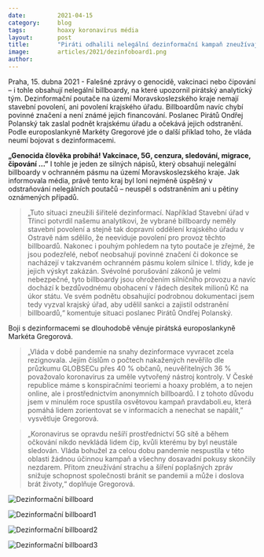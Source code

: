 ```yaml
---
date:         2021-04-15
category:     blog
tags:         hoaxy koronavirus média
layout:       post
title:        "Piráti odhalili nelegální dezinformační kampaň zneužívající pandemii. Selhání vlády, říká Gregorová"
image:        articles/2021/dezinfoboard1.png
author:       
---
```




Praha, 15. dubna 2021 - Falešné zprávy o genocidě, vakcinaci nebo čipování – i tohle obsahují nelegální billboardy, na které upozornil pirátský analytický tým. Dezinformační poutače na území Moravskoslezského kraje nemají stavební povolení, ani povolení krajského úřadu. Billboardům navíc chybí povinné značení a není známé jejich financování. Poslanec Pirátů Ondřej Polanský tak zaslal podnět krajskému úřadu a očekává jejich odstranění. Podle europoslankyně Markéty Gregorové jde o další příklad toho, že vláda neumí bojovat s dezinformacemi.

**„Genocida člověka probíhá! Vakcinace, 5G, cenzura, sledování, migrace, čipování …”** I tohle je jeden ze silných nápisů, který obsahují nelegální billboardy v ochranném pásmu na území Moravskoslezského kraje. Jak informovala média, právě tento kraj byl loni nejméně úspěšný v odstraňování nelegálních poutačů – neuspěl s odstraněním ani u pětiny oznámených případů.

> „Tuto situaci zneužili šiřitelé dezinformací. Například Stavební úřad v Třinci potvrdil našemu analytikovi, že vybrané billboardy neměly stavební povolení a stejně tak dopravní oddělení krajského úřadu v Ostravě nám sdělilo, že neeviduje povolení pro provoz těchto billboardů. Nakonec i pouhým pohledem na tyto poutače je zřejmé, že jsou podezřelé, neboť neobsahují povinné značení či dokonce se nacházejí v takzvaném ochranném pásmu kolem silnice I. třídy, kde je jejich výskyt zakázán. Svévolné porušování zákonů je velmi nebezpečné, tyto billboardy jsou ohrožením silničního provozu a navíc dochází k bezdůvodnému obohacení v řádech desítek milionů Kč na úkor státu. Ve svém podnětu obsahující podrobnou dokumentaci jsem tedy vyzval krajský úřad, aby udělil sankci a zajistil odstranění billboardů,“ komentuje situaci poslanec Pirátů Ondřej Polanský.

Boji s dezinformacemi se dlouhodobě věnuje pirátská europoslankyně Markéta Gregorová.

> „Vláda v době pandemie na snahy dezinformace vyvracet zcela rezignovala. Jejím číslům o počtech nakažených nevěřilo dle průzkumu GLOBSECu přes 40 % občanů, neuvěřitelných 36 % považovalo koronavirus za uměle vytvořený nástroj kontroly. V České republice máme s konspiračními teoriemi a hoaxy problém, a to nejen online, ale i prostřednictvím anonymních billboardů. I z tohoto důvodu jsem v minulém roce spustila osvětovou kampaň pravdaboli.eu, která pomáhá lidem zorientovat se v informacích a nenechat se napálit,” vysvětluje Gregorová.

> „Koronavirus se opravdu nešíří prostřednictví 5G sítě a během očkování nikdo nevkládá lidem čip, kvůli kterému by byl neustále sledován. Vláda bohužel za celou dobu pandemie nespustila v této oblasti žádnou účinnou kampaň a všechny dosavadní pokusy skončily nezdarem. Přitom zneužívání strachu a šíření poplašných zpráv snižuje schopnost společnosti bránit se pandemii a může i doslova brát životy,“ doplňuje Gregorová.


![Dezinformační billboard](http://www.pirati.cz/assets/img/articles/2021/dezinfoboard.png)

![Dezinformační billboard1](http://www.pirati.cz/assets/img/articles/2021/dezinfoboard1.png)

![Dezinformační billboard2](http://www.pirati.cz/assets/img/articles/2021/dezinfoboard2.png)

![Dezinformační billboard3](http://www.pirati.cz/assets/img/articles/2021/dezinfoboard3.png)
